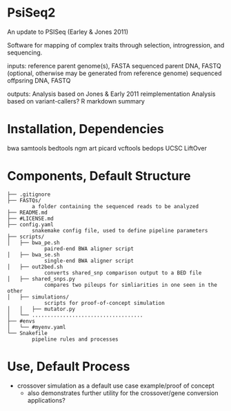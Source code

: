 # PsiSeq2
An update to PSISeq (Earley &amp; Jones 2011)


Software for mapping of complex traits through selection, introgression, and sequencing.

inputs:
	reference parent genome(s), FASTA
	sequenced parent DNA, FASTQ
		(optional, otherwise may be generated from reference genome)
	sequenced offpsring DNA, FASTQ

outputs:
	Analysis based on Jones & Early 2011 reimplementation
	Analysis based on variant-callers?
	R markdown summary




# Installation, Dependencies

bwa
samtools
bedtools
ngm
art
picard
vcftools
bedops
UCSC LiftOver

# Components, Default Structure
```
├── .gitignore
├── FASTQs/ 
		a folder containing the sequenced reads to be analyzed
├── README.md
├── #LICENSE.md
├── config.yaml
		snakemake config file, used to define pipeline parameters
├── scripts/
│   ├── bwa_pe.sh
			paired-end BWA aligner script
│   ├── bwa_se.sh
			single-end BWA aligner script
│   ├── out2bed.sh
			converts shared_snp comparison output to a BED file
│   ├── shared_snps.py
			compares two pileups for simliarities in one seen in the other
│   ├── simulations/
			scripts for proof-of-concept simulation
│   │   ├── mutator.py
│   └── ....................................
├── #envs
│   └── #myenv.yaml
└── Snakefile
		pipeline rules and processes
```
# Use, Default Process

* crossover simulation as a default use case example/proof of concept
	* also demonstrates further utility for the crossover/gene conversion applications?

